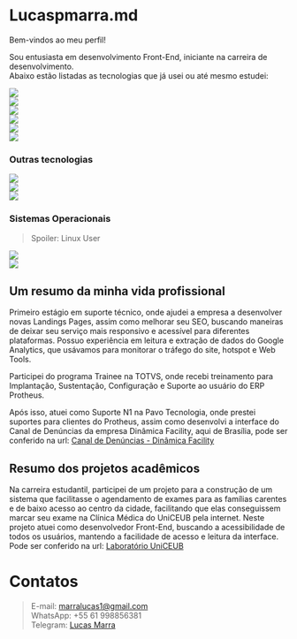 # Lucaspmarra.md
Bem-vindos ao meu perfil!

Sou entusiasta em desenvolvimento Front-End, iniciante na carreira de desenvolvimento.  
Abaixo estão listadas as tecnologias que já usei ou até mesmo estudei:

![](https://img.shields.io/badge/HTML-B%C3%A1sico-brightgreen)  
![](https://img.shields.io/badge/CSS-B%C3%A1sico-brightgreen)  
![](https://img.shields.io/badge/JavaScript-B%C3%A1sico-brightgreen)  
![](https://img.shields.io/badge/JQuery-B%C3%A1sico-brightgreen)  
![](https://img.shields.io/badge/Vue.js-Apenas%20estudos-blue)  
![](https://img.shields.io/badge/React%20Js-Apenas%20estudos-blue)

### Outras tecnologias

![](https://img.shields.io/badge/TOTVS%20Protheus-B%C3%A1sico-orange)  
![](https://img.shields.io/badge/SQL-B%C3%A1sico-orange)  
![](https://img.shields.io/badge/Photoshop-B%C3%A1sico-orange)

### Sistemas Operacionais

>Spoiler: Linux User

![](https://img.shields.io/badge/Linux-Intermedi%C3%A1rio-red)  
![](https://img.shields.io/badge/Windows-Intermedi%C3%A1rio-red)

## Um resumo da minha vida  profissional

Primeiro estágio em suporte técnico, onde ajudei a empresa a desenvolver novas Landings Pages, assim como melhorar seu SEO, buscando maneiras de deixar seu serviço mais responsivo e acessível para diferentes plataformas.
Possuo experiência em leitura e extração de dados do Google Analytics, que usávamos para monitorar o tráfego do site, hotspot e Web Tools.

Participei do programa Trainee na TOTVS, onde recebi treinamento para Implantação, Sustentação, Configuração e Suporte ao usuário do ERP Protheus. 

Após isso, atuei como Suporte N1 na Pavo Tecnologia, onde prestei suportes para clientes do Protheus, assim como desenvolvi a interface do Canal de Denúncias da empresa Dinâmica Facility, aqui de Brasília, pode ser conferido na url: [Canal de Denúncias - Dinâmica Facility](http://facility.pavo.net.br/#/principal/principal)

## Resumo dos projetos acadêmicos

Na carreira estudantil, participei de um projeto para a construção de um sistema que facilitasse o agendamento de exames para as famílias carentes e de baixo acesso ao centro da cidade, facilitando que elas conseguissem marcar seu exame na Clínica Médica do UniCEUB pela internet.
Neste projeto atuei como desenvolvedor Front-End, buscando a acessibilidade de todos os usuários, mantendo a facilidade de acesso e leitura da interface.
Pode ser conferido na url: [Laboratório UniCEUB](https://laboratorio.uniceub.br/)

# Contatos
>E-mail: marralucas1@gmail.com  
>WhatsApp: +55 61 998856381  
>Telegram:  [Lucas Marra](https://t.me/kayjuv)
